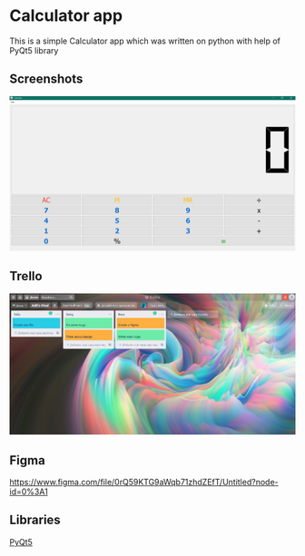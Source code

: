 # Calculator app

This is a simple Calculator app which was written on python with help of PyQt5 library

## Screenshots

![](https://github.com/AdilG2/Final_calc_project/blob/master/screens/Screenshot_1.png)

## Trello

![](https://github.com/AdilG2/Final_calc_project/blob/master/screens/Screenshot_2.png)

## Figma

https://www.figma.com/file/0rQ59KTG9aWqb71zhdZEfT/Untitled?node-id=0%3A1

## Libraries
[PyQt5](https://pypi.org/project/PyQt5)
